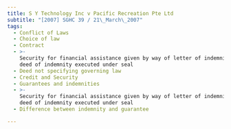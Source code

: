 ```yaml
---
title: S Y Technology Inc v Pacific Recreation Pte Ltd
subtitle: "[2007] SGHC 39 / 21\_March\_2007"
tags:
  - Conflict of Laws
  - Choice of law
  - Contract
  - >-
    Security for financial assistance given by way of letter of indemnity and
    deed of indemnity executed under seal
  - Deed not specifying governing law
  - Credit and Security
  - Guarantees and indemnities
  - >-
    Security for financial assistance given by way of letter of indemnity and
    deed of indemnity executed under seal
  - Difference between indemnity and guarantee

---
```



